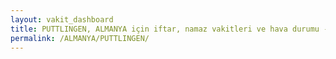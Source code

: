 ```yaml
---
layout: vakit_dashboard
title: PUTTLINGEN, ALMANYA için iftar, namaz vakitleri ve hava durumu - ilçe/eyalet seç
permalink: /ALMANYA/PUTTLINGEN/
---
```


<script type="text/javascript">
  var GLOBAL_COUNTRY = 'ALMANYA';
  var GLOBAL_CITY = 'PUTTLINGEN';
  var GLOBAL_STATE = '';
  var lat = 72;
  var lon = 21;
</script>
